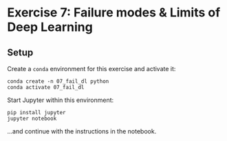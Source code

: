 # Exercise 7: Failure modes & Limits of Deep Learning
## Setup

Create a `conda` environment for this exercise and activate it:

```
conda create -n 07_fail_dl python
conda activate 07_fail_dl
```

Start Jupyter within this environment:

```
pip install jupyter
jupyter notebook
```

...and continue with the instructions in the notebook.
